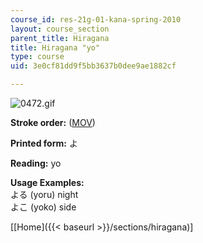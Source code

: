 ```yaml
---
course_id: res-21g-01-kana-spring-2010
layout: course_section
parent_title: Hiragana
title: Hiragana "yo"
type: course
uid: 3e0cf81dd9f5bb3637b0dee9ae1882cf

---
```


![0472.gif](/coursemedia/res-21g-01-kana-spring-2010/e8fb8f91f3344b35f6451cb425970320_0472.gif)

**Stroke order:** ([MOV](http://www.archive.org/download/MITRES21F.01S10_HIRAGANA_CHARACTERS/0472.mov))

**Printed form:** よ

**Reading:** yo

**Usage Examples:**  
よる (yoru) night  
よこ (yoko) side

  
\[[Home]({{< baseurl >}}/sections/hiragana)\]